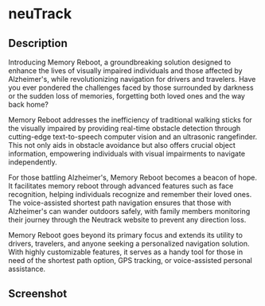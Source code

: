 # neuTrack

## Description
Introducing Memory Reboot, a groundbreaking solution designed to enhance the lives of visually impaired individuals and those affected by Alzheimer's, while revolutionizing navigation for drivers and travelers. Have you ever pondered the challenges faced by those surrounded by darkness or the sudden loss of memories, forgetting both loved ones and the way back home?

Memory Reboot addresses the inefficiency of traditional walking sticks for the visually impaired by providing real-time obstacle detection through cutting-edge text-to-speech computer vision and an ultrasonic rangefinder. This not only aids in obstacle avoidance but also offers crucial object information, empowering individuals with visual impairments to navigate independently.

For those battling Alzheimer's, Memory Reboot becomes a beacon of hope. It facilitates memory reboot through advanced features such as face recognition, helping individuals recognize and remember their loved ones. The voice-assisted shortest path navigation ensures that those with Alzheimer's can wander outdoors safely, with family members monitoring their journey through the Neutrack website to prevent any direction loss.

Memory Reboot goes beyond its primary focus and extends its utility to drivers, travelers, and anyone seeking a personalized navigation solution. With highly customizable features, it serves as a handy tool for those in need of the shortest path option, GPS tracking, or voice-assisted personal assistance.

## Screenshot

